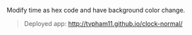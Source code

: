 Modify time as hex code and have background color change.

> Deployed app: http://tvpham11.github.io/clock-normal/
